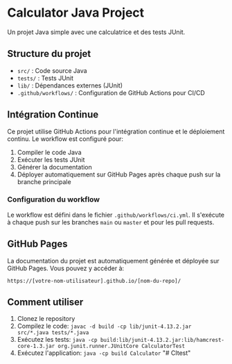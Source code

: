 # Calculator Java Project

Un projet Java simple avec une calculatrice et des tests JUnit.

## Structure du projet

- `src/` : Code source Java
- `tests/` : Tests JUnit
- `lib/` : Dépendances externes (JUnit)
- `.github/workflows/` : Configuration de GitHub Actions pour CI/CD

## Intégration Continue

Ce projet utilise GitHub Actions pour l'intégration continue et le déploiement continu. Le workflow est configuré pour:

1. Compiler le code Java
2. Exécuter les tests JUnit
3. Générer la documentation
4. Déployer automatiquement sur GitHub Pages après chaque push sur la branche principale

### Configuration du workflow

Le workflow est défini dans le fichier `.github/workflows/ci.yml`. Il s'exécute à chaque push sur les branches `main` ou `master` et pour les pull requests.

## GitHub Pages

La documentation du projet est automatiquement générée et déployée sur GitHub Pages. Vous pouvez y accéder à:

```
https://[votre-nom-utilisateur].github.io/[nom-du-repo]/
```

## Comment utiliser

1. Clonez le repository
2. Compilez le code: `javac -d build -cp lib/junit-4.13.2.jar src/*.java tests/*.java`
3. Exécutez les tests: `java -cp build:lib/junit-4.13.2.jar:lib/hamcrest-core-1.3.jar org.junit.runner.JUnitCore CalculatorTest`
4. Exécutez l'application: `java -cp build Calculator`
"# CItest" 
